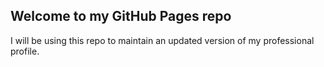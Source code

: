 ## Welcome to my GitHub Pages repo

I will be using this repo to maintain an updated version of my professional profile. 

